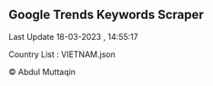 

## Google Trends Keywords Scraper 
 
Last Update 18-03-2023 , 14:55:17

Country List :
VIETNAM.json



© Abdul Muttaqin 
